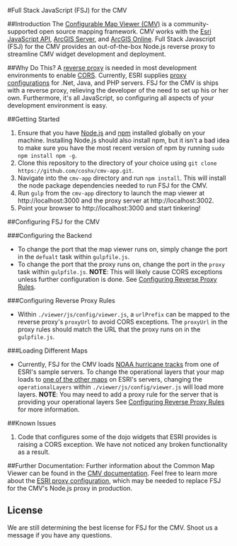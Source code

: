 #Full Stack JavaScript (FSJ) for the CMV

##Introduction
The [Configurable Map Viewer (CMV)](http://cmv.io/) is a community-supported open source mapping framework. CMV works with the [Esri JavaScript API](http://docs.cmv.io/en/latest/developers.arcgis.com/javascript/jsapi/), [ArcGIS Server](http://www.esri.com/software/arcgis/arcgisserver), and [ArcGIS Online](https://arcgis.com/). Full Stack Javascript (FSJ) for the CMV provides an out-of-the-box Node.js reverse proxy to streamline CMV widget development and deployment.

##Why Do This?
A [reverse proxy](https://developers.arcgis.com/javascript/jshelp/ags_proxy.html) is needed in most development environments to enable [CORS](https://developers.arcgis.com/javascript/jssamples/exp_cors_buffer.html). Currently, ESRI supplies [proxy configurations](https://github.com/Esri/resource-proxy) for .Net, Java, and PHP servers. FSJ for the CMV is ships with a reverse proxy, relieving the developer of the need to set up his or her own. Furthermore, it's all JavaScript, so configuring all aspects of your development environment is easy.

##Getting Started
1. Ensure that you have [Node.js](https://nodejs.org/en/download/) and [npm](https://www.npmjs.com/) installed globally on your machine. Installing Node.js should also install npm, but it isn't a bad idea to make sure you have the most recent version of npm by running `sudo npm install npm -g`.
2. Clone this repository to the directory of your choice using `git clone https://github.com/coshx/cmv-app.git`.
3. Navigate into the `cmv-app` directory and run `npm install`. This will install the node package dependencies needed to run FSJ for the CMV.
4. Run `gulp` from the `cmv-app` directory to launch the map viewer at http://localhost:3000 and the proxy server at http://localhost:3002.
5. Point your browser to http://localhost:3000 and start tinkering!

##Configuring FSJ for the CMV

###Configuring the Backend
* To change the port that the map viewer runs on, simply change the port in the `defualt` task within `gulpfile.js`.
* To change the port that the proxy runs on, change the port in the `proxy` task within `gulpfile.js`. **NOTE**: This will likely cause CORS exceptions unless further configuration is done. See [Configuring Reverse Proxy Rules](https://github.com/coshx/cmv-app#configuring-reverse-proxy-rules).

###Configuring Reverse Proxy Rules
* Within `./viewer/js/config/viewer.js`, a `urlPrefix` can be mapped to the reverse proxy's `proxyUrl` to avoid CORS exceptions. The `proxyUrl` in the proxy rules should match the URL that the proxy runs on in the `gulpfile.js`.

###Loading Different Maps
* Currently, FSJ for the CMV loads [NOAA hurricane tracks]('http://sampleserver3.arcgisonline.com/ArcGIS/rest/services/Hurricanes/NOAA_Tracks_1851_2007/MapServer/') from one of ESRI's sample servers. To change the operational layers that your map loads to [one of the other maps](http://sampleserver1.arcgisonline.com/ArcGIS/rest/services) on ESRI's servers, changing the `operationalLayers` within `./viewer/js/config/viewer.js` will load more layers. **NOTE**: You may need to add a proxy rule for the server that is providing your operational layers See [Configuring Reverse Proxy Rules](https://github.com/coshx/cmv-app#configuring-reverse-proxy-rules) for more information.

##Known Issues
1. Code that configures some of the dojo widgets that ESRI provides is raising a CORS exception. We have not noticed any broken functionality as a result.

##Further Documentation:
Further information about the Common Map Viewer can be found in the [CMV documentation](http://docs.cmv.io/). Feel free to learn more about the [ESRI proxy configuration](https://github.com/Esri/resource-proxy), which may be needed to replace FSJ for the CMV's Node.js proxy in production.

## License
We are still determining the best license for FSJ for the CMV. Shoot us a message if you have any questions.
